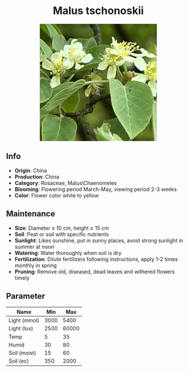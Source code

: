 <h1 align='center'>Malus tschonoskii</h1>
<p align="center">
    <img 
        align='center'
        width='320'
        src="../images/malus tschonoskii.png" 
        alt='Malus tschonoskii' />
</p>

## Info

 - **Origin**: China
 - **Production**: China
 - **Category**: Rosaceae, Malus\Chaenomeles
 - **Blooming**: Flowering period March-May, viewing period 2-3 weeks
 - **Color**: Flower color white to yellow

## Maintenance

 - **Size**: Diameter ≥ 10 cm, height ≥ 15 cm
 - **Soil**: Peat or soil with specific nutrients
 - **Sunlight**: Likes sunshine, put in sunny places, avoid strong sunlight in summer at noon
 - **Watering**: Water thoroughly when soil is dry
 - **Fertilization**: Dilute fertilizers following instructions,  apply 1-2 times monthly in spring
 - **Pruning**: Remove old, diseased, dead leaves and withered flowers timely

## Parameter

| Name         | Min  | Max   |
|--------------|------|-------|
| Light (mmol) | 3000 | 5400  |
| Light (lux)  | 2500 | 60000 |
| Temp         | 5    | 35    |
| Humid        | 30   | 80    |
| Soil (moist) | 15   | 60    |
| Soil (ec)    | 350  | 2000  |
